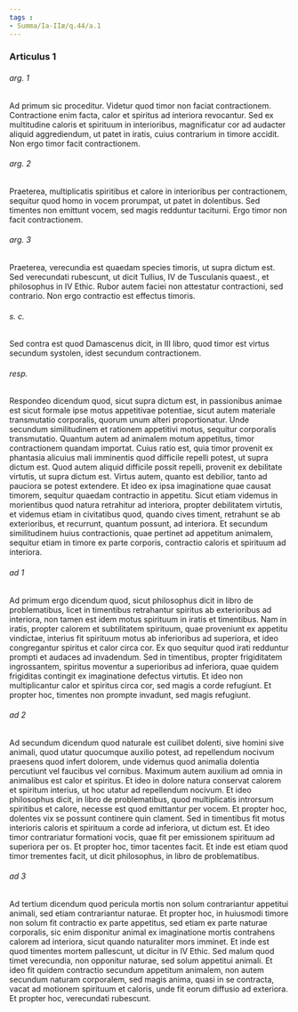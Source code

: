 ```yaml
---
tags : 
- Summa/Ia-IIæ/q.44/a.1
---
```


### Articulus 1

###### arg. 1
Ad primum sic proceditur. Videtur quod timor non faciat contractionem. Contractione enim facta, calor et spiritus ad interiora revocantur. Sed ex multitudine caloris et spirituum in interioribus, magnificatur cor ad audacter aliquid aggrediendum, ut patet in iratis, cuius contrarium in timore accidit. Non ergo timor facit contractionem.

###### arg. 2
Praeterea, multiplicatis spiritibus et calore in interioribus per contractionem, sequitur quod homo in vocem prorumpat, ut patet in dolentibus. Sed timentes non emittunt vocem, sed magis redduntur taciturni. Ergo timor non facit contractionem.

###### arg. 3
Praeterea, verecundia est quaedam species timoris, ut supra dictum est. Sed verecundati rubescunt, ut dicit Tullius, IV de Tusculanis quaest., et philosophus in IV Ethic. Rubor autem faciei non attestatur contractioni, sed contrario. Non ergo contractio est effectus timoris.

###### s. c.
Sed contra est quod Damascenus dicit, in III libro, quod timor est virtus secundum systolen, idest secundum contractionem.

###### resp.
Respondeo dicendum quod, sicut supra dictum est, in passionibus animae est sicut formale ipse motus appetitivae potentiae, sicut autem materiale transmutatio corporalis, quorum unum alteri proportionatur. Unde secundum similitudinem et rationem appetitivi motus, sequitur corporalis transmutatio. Quantum autem ad animalem motum appetitus, timor contractionem quandam importat. Cuius ratio est, quia timor provenit ex phantasia alicuius mali imminentis quod difficile repelli potest, ut supra dictum est. Quod autem aliquid difficile possit repelli, provenit ex debilitate virtutis, ut supra dictum est. Virtus autem, quanto est debilior, tanto ad pauciora se potest extendere. Et ideo ex ipsa imaginatione quae causat timorem, sequitur quaedam contractio in appetitu. Sicut etiam videmus in morientibus quod natura retrahitur ad interiora, propter debilitatem virtutis, et videmus etiam in civitatibus quod, quando cives timent, retrahunt se ab exterioribus, et recurrunt, quantum possunt, ad interiora. Et secundum similitudinem huius contractionis, quae pertinet ad appetitum animalem, sequitur etiam in timore ex parte corporis, contractio caloris et spirituum ad interiora.

###### ad 1
Ad primum ergo dicendum quod, sicut philosophus dicit in libro de problematibus, licet in timentibus retrahantur spiritus ab exterioribus ad interiora, non tamen est idem motus spirituum in iratis et timentibus. Nam in iratis, propter calorem et subtilitatem spirituum, quae proveniunt ex appetitu vindictae, interius fit spirituum motus ab inferioribus ad superiora, et ideo congregantur spiritus et calor circa cor. Ex quo sequitur quod irati redduntur prompti et audaces ad invadendum. Sed in timentibus, propter frigiditatem ingrossantem, spiritus moventur a superioribus ad inferiora, quae quidem frigiditas contingit ex imaginatione defectus virtutis. Et ideo non multiplicantur calor et spiritus circa cor, sed magis a corde refugiunt. Et propter hoc, timentes non prompte invadunt, sed magis refugiunt.

###### ad 2
Ad secundum dicendum quod naturale est cuilibet dolenti, sive homini sive animali, quod utatur quocumque auxilio potest, ad repellendum nocivum praesens quod infert dolorem, unde videmus quod animalia dolentia percutiunt vel faucibus vel cornibus. Maximum autem auxilium ad omnia in animalibus est calor et spiritus. Et ideo in dolore natura conservat calorem et spiritum interius, ut hoc utatur ad repellendum nocivum. Et ideo philosophus dicit, in libro de problematibus, quod multiplicatis introrsum spiritibus et calore, necesse est quod emittantur per vocem. Et propter hoc, dolentes vix se possunt continere quin clament. Sed in timentibus fit motus interioris caloris et spirituum a corde ad inferiora, ut dictum est. Et ideo timor contrariatur formationi vocis, quae fit per emissionem spirituum ad superiora per os. Et propter hoc, timor tacentes facit. Et inde est etiam quod timor trementes facit, ut dicit philosophus, in libro de problematibus.

###### ad 3
Ad tertium dicendum quod pericula mortis non solum contrariantur appetitui animali, sed etiam contrariantur naturae. Et propter hoc, in huiusmodi timore non solum fit contractio ex parte appetitus, sed etiam ex parte naturae corporalis, sic enim disponitur animal ex imaginatione mortis contrahens calorem ad interiora, sicut quando naturaliter mors imminet. Et inde est quod timentes mortem pallescunt, ut dicitur in IV Ethic. Sed malum quod timet verecundia, non opponitur naturae, sed solum appetitui animali. Et ideo fit quidem contractio secundum appetitum animalem, non autem secundum naturam corporalem, sed magis anima, quasi in se contracta, vacat ad motionem spirituum et caloris, unde fit eorum diffusio ad exteriora. Et propter hoc, verecundati rubescunt.

